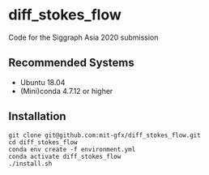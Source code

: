 # diff_stokes_flow
Code for the Siggraph Asia 2020 submission

## Recommended Systems
- Ubuntu 18.04
- (Mini)conda 4.7.12 or higher

## Installation
```
git clone git@github.com:mit-gfx/diff_stokes_flow.git
cd diff_stokes_flow
conda env create -f environment.yml
conda activate diff_stokes_flow
./install.sh
```